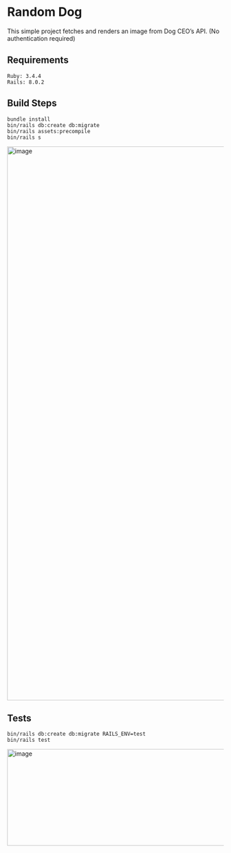 # Random Dog
This simple project fetches and renders an image from Dog CEO’s API. (No authentication required)

## Requirements
```
Ruby: 3.4.4
Rails: 8.0.2
```

## Build Steps
```
bundle install 
bin/rails db:create db:migrate
bin/rails assets:precompile
bin/rails s
```

<img width="3369" height="1284" alt="image" src="https://github.com/user-attachments/assets/749f5008-6c4b-4220-b06a-cdcf81cf1563" />


## Tests
```
bin/rails db:create db:migrate RAILS_ENV=test
bin/rails test
```

<img width="536" height="224" alt="image" src="https://github.com/user-attachments/assets/a7f64ac2-af8a-4371-99c6-82b8f1940221" />
